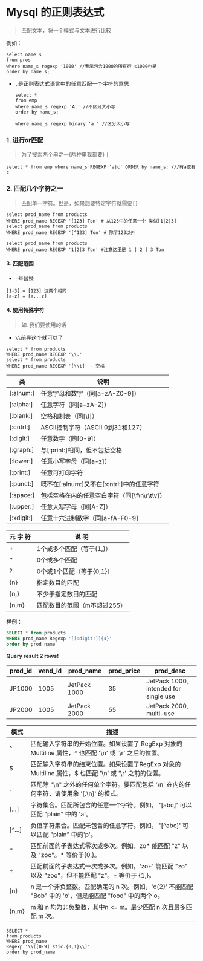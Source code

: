 # Mysql 的正则表达式

> 匹配文本，将一个模式与文本进行比较

例如：

```mysql
select name_s
from pros
where name_s regexp '1000' //表示包含1000的所有行 s1000也是
order by name_s;
```
* `.`是正则表达式语言中的任意匹配一个字符的意思
    ```mysql
    select *
    from emp
    where name_s regexp 'A.' //不区分大小写
    order by name_s;

    where name_s regexp binary 'a.' //区分大小写
    ```
### 1. 进行or匹配
> 为了搜索两个串之一(两种串我都要) `|`
```mysql
select * from emp where name_s REGEXP 'a|c' ORDER by name_s; ///有a或有c
```
### 2. 匹配几个字符之一
> 匹配单一字符。但是，如果想要特定字符就需要`[]`
```mysql
select prod_name from products
WHERE prod_name REGEXP '[123] Ton' # 从123中的任意一个 类似[1|2|3]
select prod_name from products
WHERE prod_name REGEXP '[^123] Ton' # 除了123以外

select prod_name from products
WHERE prod_name REGEXP '1|2|3 Ton' #注意这里是 1 | 2 | 3 Ton
```
#### 3. 匹配范围
* `-`号替换
```mysql
[1-3] = [123] 这两个相同
[a-z] = [a...z]
```
#### 4. 使用特殊字符
> 如`.`我们要使用的话
* `\\`前导这个就可以了
```mysql
select * from products 
WHERE prod_name REGEXP '\\.'
select * from products 
WHERE prod_name REGEXP '[\\t]' --空格
```
|类|说明|
|-------|-----------------------------------|
|[:alnum:] |任意字母和数字（同[a-zA-Z0-9]）|
|[:alpha:] |任意字符（同[a-zA-Z]）|
|[:blank:] |空格和制表（同[\\t]）|
|[:cntrl:] |ASCII控制字符（ASCII 0到31和127）|
|[:digit:] |任意数字（同[0-9]）|
|[:graph:] |与[:print:]相同，但不包括空格|
|[:lower:] |任意小写字母（同[a-z]）|
|[:print:] |任意可打印字符|
|[:punct:] |既不在[:alnum:]又不在[:cntrl:]中的任意字符|
|[:space:] |包括空格在内的任意空白字符（同[\\f\\n\\r\\t\\v]）|
|[:upper:] |任意大写字母（同[A-Z]）
|[:xdigit:] |任意十六进制数字（同[a-fA-F0-9]

|元 字 符 |说 明|
|---------|-----|
|+| 1个或多个匹配（等于{1,}）|
|*| 0个或多个匹配|
|?| 0个或1个匹配（等于{0,1}）|
|{n}| 指定数目的匹配|
|{n,}| 不少于指定数目的匹配|
|{n,m}| 匹配数目的范围（m不超过255）|

样例：
```sql
SELECT * from products
WHERE prod_name Regexp '[[:digit:]]{4}'
order by prod_name

```

**Query result 2 rows!**

prod_id | vend_id | prod_name | prod_price | prod_desc
--- | --- | --- | --- | ---
JP1000 | 1005 | JetPack 1000 | 35 | JetPack 1000, intended for single use
JP2000 | 1005 | JetPack 2000 | 55 | JetPack 2000, multi-use

|模式|	描述|
|---|------|
|^|	匹配输入字符串的开始位置。如果设置了 RegExp 对象的 Multiline 属性，^ 也匹配 '\n' 或 '\r' 之后的位置。|
|$|	匹配输入字符串的结束位置。如果设置了RegExp 对象的 Multiline 属性，$ 也匹配 '\n' 或 '\r' 之前的位置。|
|.|	匹配除 "\n" 之外的任何单个字符。要匹配包括 '\n' 在内的任何字符，请使用象 '[.\n]' 的模式。|
|[...]|	字符集合。匹配所包含的任意一个字符。例如， '[abc]' 可以匹配 "plain" 中的 'a'。|
|[^...]	|负值字符集合。匹配未包含的任意字符。例如， '[^abc]' 可以匹配 "plain" 中的'p'。|
|* |	匹配前面的子表达式零次或多次。例如，zo* 能匹配 "z" 以及 "zoo"。* 等价于{0,}。|
|+|	匹配前面的子表达式一次或多次。例如，'zo+' 能匹配 "zo" 以及 "zoo"，但不能匹配 "z"。+ 等价于 {1,}。|
|{n}|	n 是一个非负整数。匹配确定的 n 次。例如，'o{2}' 不能匹配 "Bob" 中的 'o'，但是能匹配 "food" 中的两个 o。|
|{n,m}|	m 和 n 均为非负整数，其中n <= m。最少匹配 n 次且最多匹配 m 次。|
```mysql
SELECT *
from products
WHERE prod_name
Regexp '\\([0-9] stic.{0,1}\\)'
order by prod_name
```
